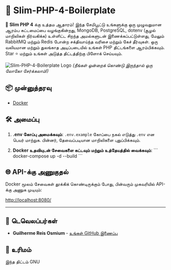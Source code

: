 # 🚀 Slim-PHP-4-Boilerplate

🚀 **Slim PHP 4** க்கு உத்தம ஆதாரம்! இந்த சேமிபூட்டு உங்களுக்கு ஒரு முழுவதுமான ஆரம்ப கட்டமைப்பை வழங்குகின்றது, MongoDB, PostgreSQL, dotenv (சூழல் மாறிலிகள் நிர்வகிக்க) உள்ளிட்ட சிறந்த அமல்களுடன் இணைக்கப்பட்டுள்ளது, மேலும் RabbitMQ மற்றும் Redis போன்ற சக்திவாய்ந்த வரிசை மற்றும் கேச் தீர்வுகள். ஒரு வலியமான மற்றும் துலங்காத அடிப்படையில் உங்கள் PHP திட்டங்களை ஆரம்பிக்கவும். Star ⭐ மற்றும் உங்கள் அடுத்த திட்டத்திற்கு பிளோக் செய்யவும்.

![Slim-PHP-4-Boilerplate Logo](https://avatars.githubusercontent.com/u/18685227?v=4) 
*(நீங்கள் ஒன்றைக் கொண்டு இருந்தால் ஒரு லோகோ சேர்க்கலாம்!)*

## 📦 முன்னுத்தரவு

- [Docker](https://www.docker.com/get-started)

## 🛠️ அமைப்பு

1. **.env கோப்பு அமைக்கவும்**: `.env.example` கோப்பை நகல் எடுத்து `.env` என பெயர் மாற்றுக. பின்னர், தேவைப்படியான மாறிலிகளை புதுப்பிக்கவும்.

2. **Docker உதவியுடன் சேவைகளை கட்டவும் மற்றும் உத்தேயத்தில் வைக்கவும்**:
\```
docker-compose up -d --build
\```

## 🌐 API-க்கு அணுகுதல்

Docker மூலம் சேவைகள் தூக்கிக் கொண்டிருக்கும் போது, பின்வரும் முகவரியில் API-க்கு அணுக முடியும்:

[http://localhost:8080/](http://localhost:8080/)

---

## 🤖 டெவெலப்பர்கள்

- **Guilherme Reis Osmium** - [உங்கள் GitHub இணைப்பு](https://github.com/guilhermeosmium)

## 📄 உரிமம்

இந்த திட்டம் GNU
